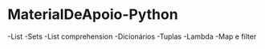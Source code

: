 # MaterialDeApoio-Python
-List
-Sets
-List comprehension 
-Dicionários
-Tuplas
-Lambda
-Map e filter
